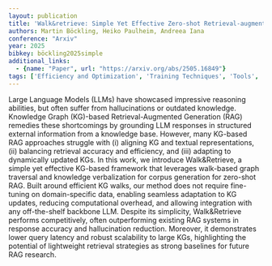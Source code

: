 ```yaml
---
layout: publication
title: 'Walk&retrieve: Simple Yet Effective Zero-shot Retrieval-augmented Generation Via Knowledge Graph Walks'
authors: Martin Böckling, Heiko Paulheim, Andreea Iana
conference: "Arxiv"
year: 2025
bibkey: böckling2025simple
additional_links:
  - {name: "Paper", url: "https://arxiv.org/abs/2505.16849"}
tags: ['Efficiency and Optimization', 'Training Techniques', 'Tools', 'RAG', 'Pretraining Methods', 'Fine-Tuning', 'Applications']
---
```

Large Language Models (LLMs) have showcased impressive reasoning abilities, but often suffer from hallucinations or outdated knowledge. Knowledge Graph (KG)-based Retrieval-Augmented Generation (RAG) remedies these shortcomings by grounding LLM responses in structured external information from a knowledge base. However, many KG-based RAG approaches struggle with (i) aligning KG and textual representations, (ii) balancing retrieval accuracy and efficiency, and (iii) adapting to dynamically updated KGs. In this work, we introduce Walk&Retrieve, a simple yet effective KG-based framework that leverages walk-based graph traversal and knowledge verbalization for corpus generation for zero-shot RAG. Built around efficient KG walks, our method does not require fine-tuning on domain-specific data, enabling seamless adaptation to KG updates, reducing computational overhead, and allowing integration with any off-the-shelf backbone LLM. Despite its simplicity, Walk&Retrieve performs competitively, often outperforming existing RAG systems in response accuracy and hallucination reduction. Moreover, it demonstrates lower query latency and robust scalability to large KGs, highlighting the potential of lightweight retrieval strategies as strong baselines for future RAG research.
